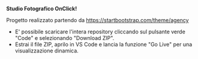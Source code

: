 **Studio Fotografico OnClick!**

Progetto realizzato partendo da https://startbootstrap.com/theme/agency

* E' possibile scaricare l'intera repository cliccando sul pulsante verde "Code" e selezionando "Download ZIP".
* Estrai il file ZIP, aprilo in VS Code e lancia la funzione "Go Live" per una visualizzazione dinamica.
